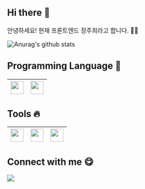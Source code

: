 ## Hi there 👋
안녕하세요! 현재 프론트엔드  장주희라고 합니다. 🙋‍♀️

![Anurag's github stats](https://github-readme-stats.vercel.app/api?username=Juhee-Jang&show_icons=true&theme=dracula)
<!--[![Top Langs](https://github-readme-stats.vercel.app/api/top-langs/?username=Juhee-Jang&layout=compact)](https://github.com/Juhee-Jang/github-readme-stats)-->

## Programming Language 🚀

<img src = "https://user-images.githubusercontent.com/67873515/94420336-fb82cf00-01be-11eb-9016-d1b1f3113311.png" width="30px">|<img src = "https://user-images.githubusercontent.com/67873515/94422473-1efb4900-01c2-11eb-8f2a-c177e6013695.png" width="30px">
:---:|:---:|


## Tools 🔥

<img src = "https://user-images.githubusercontent.com/67873515/94421298-523cd880-01c0-11eb-9672-6d71eaba6f9c.png" width="30px">|<img src = "https://user-images.githubusercontent.com/67873515/94421477-90d29300-01c0-11eb-9a7b-5c2ae5a1d840.png" width="30px">|<img src = "https://user-images.githubusercontent.com/67873515/94421740-f4f55700-01c0-11eb-994a-39c021ef235d.png" width="30px">
:---:|:---:|:---:

## Connect with me 😋
[![](https://user-images.githubusercontent.com/67873515/94423766-186dd100-01c4-11eb-8d48-693c8611994b.jpg)](https://velog.io/@arendelle)
